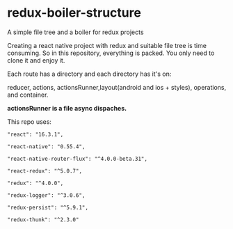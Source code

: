 # redux-boiler-structure
A simple file tree and a boiler for redux projects

Creating a react native project with redux and suitable file tree is time consuming. So in this repository, everything is packed.
You only need to clone it and enjoy it.

Each route has a directory and each directory has it's on:

reducer, actions, actionsRunner,layout(android and ios + styles), operations, and container.

<B>actionsRunner is a file async dispaches.</B>

This repo uses:

    "react": "16.3.1",

    "react-native": "0.55.4",
    
    "react-native-router-flux": "^4.0.0-beta.31",
    
    "react-redux": "^5.0.7",
    
    "redux": "^4.0.0",
    
    "redux-logger": "^3.0.6",
    
    "redux-persist": "^5.9.1",
    
    "redux-thunk": "^2.3.0"
